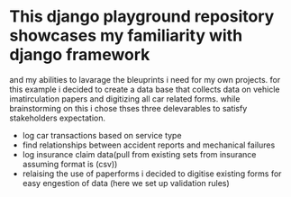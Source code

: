 # This django playground repository showcases my familiarity with django framework
and my abilities to lavarage the bleuprints i need for my own projects.
for this example i decided to create a data base that collects data on vehicle imatirculation papers and digitizing all car related forms.
while brainstorming on this i chose thses three delevarables to satisfy stakeholders expectation.

* log car transactions based on service type
* find relationships between accident reports and mechanical failures
* log insurance claim data(pull from existing sets from insurance assuming format is (csv))
* relaising the use of paperforms i decided to digitise existing forms for easy engestion of data (here we set up validation rules)